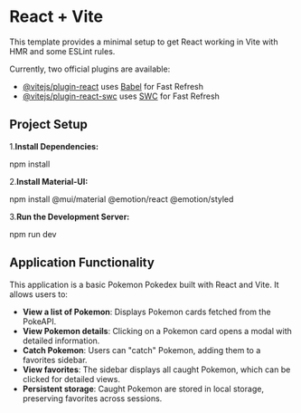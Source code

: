 # React + Vite

This template provides a minimal setup to get React working in Vite with HMR and some ESLint rules.

Currently, two official plugins are available:

- [@vitejs/plugin-react](https://github.com/vitejs/vite-plugin-react/blob/main/packages/plugin-react/README.md) uses [Babel](https://babeljs.io/) for Fast Refresh
- [@vitejs/plugin-react-swc](https://github.com/vitejs/vite-plugin-react-swc) uses [SWC](https://swc.rs/) for Fast Refresh


## Project Setup

1.**Install Dependencies:**

   npm install


2.**Install Material-UI:**

   npm install @mui/material @emotion/react @emotion/styled
   

3.**Run the Development Server:**

   npm run dev


## Application Functionality

This application is a basic Pokemon Pokedex built with React and Vite. It allows users to:

- **View a list of Pokemon**: Displays Pokemon cards fetched from the PokeAPI.
- **View Pokemon details**: Clicking on a Pokemon card opens a modal with detailed information.
- **Catch Pokemon**: Users can "catch" Pokemon, adding them to a favorites sidebar.
- **View favorites**: The sidebar displays all caught Pokemon, which can be clicked for detailed views.
- **Persistent storage**: Caught Pokemon are stored in local storage, preserving favorites across sessions.

